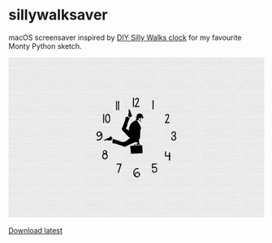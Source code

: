 # sillywalksaver
macOS screensaver inspired by [DIY Silly Walks clock](http://sillywalkclock.blogspot.com/) for my favourite Monty Python sketch.

![Screenshot](Release/screenshot.png)

[Download latest](https://github.com/marknagy/sillywalksaver/blob/master/Release/sillywalks.saver.zip)

